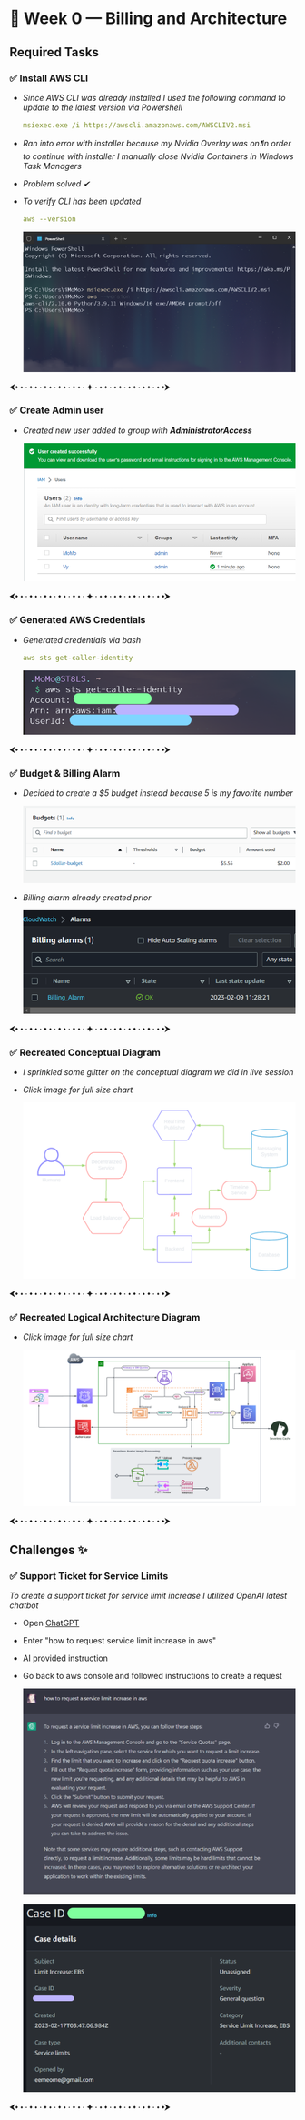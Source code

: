 # 📝 **Week 0 — Billing and Architecture**

## **Required Tasks**

### ✅ Install AWS CLI

- _Since AWS CLI was already installed I used the following command to update to the latest version via Powershell_

  ```yml
  msiexec.exe /i https://awscli.amazonaws.com/AWSCLIV2.msi
  ```

- _Ran into error with installer because my Nvidia Overlay was on❗In order to continue with installer I manually close Nvidia Containers in Windows Task Managers_

- _Problem solved ✔_

- _To verify CLI has been updated_

  ```yml
  aws --version
  ```

  ![CLI](assets/cli.png)

⮜⬩ 🞘 🞗 ⬩ 🞘 🞗 ⬩ 🞘 🞗 ⬩ 🞘 🞗 ⬩ 🞘 🞗 ⯌ 🞗 🞘 ⬩ 🞗 🞘 ⬩ 🞗 🞘 ⬩ 🞗 🞘 ⬩ 🞗 🞘 ⬩⮞

### ✅ Create Admin user

- _Created new user added to group with ***AdministratorAccess***_

  ![user](assets/user.png)

⮜⬩ 🞘 🞗 ⬩ 🞘 🞗 ⬩ 🞘 🞗 ⬩ 🞘 🞗 ⬩ 🞘 🞗 ⯌ 🞗 🞘 ⬩ 🞗 🞘 ⬩ 🞗 🞘 ⬩ 🞗 🞘 ⬩ 🞗 🞘 ⬩⮞

### ✅ Generated AWS Credentials

- _Generated credentials via bash_

  ```yml
  aws sts get-caller-identity
  ```

  ![cred](assets/cred.png)

⮜⬩ 🞘 🞗 ⬩ 🞘 🞗 ⬩ 🞘 🞗 ⬩ 🞘 🞗 ⬩ 🞘 🞗 ⯌ 🞗 🞘 ⬩ 🞗 🞘 ⬩ 🞗 🞘 ⬩ 🞗 🞘 ⬩ 🞗 🞘 ⬩⮞

### ✅ Budget & Billing Alarm

- _Decided to create a $5 budget instead because 5 is my favorite number_

  ![budget](assets/budget.png)

- _Billing alarm already created prior_

  ![alarm](assets/billalarm.png)

⮜⬩ 🞘 🞗 ⬩ 🞘 🞗 ⬩ 🞘 🞗 ⬩ 🞘 🞗 ⬩ 🞘 🞗 ⯌ 🞗 🞘 ⬩ 🞗 🞘 ⬩ 🞗 🞘 ⬩ 🞗 🞘 ⬩ 🞗 🞘 ⬩⮞

### ✅ Recreated Conceptual Diagram

- _I sprinkled some glitter on the conceptual diagram we did in live session_

- _Click image for full size chart_

  [![concept diagram](assets/conceptual-diagram.png "Click here!")](https://lucid.app/lucidchart/954486e7-37fe-42e1-b36c-396429e373b3/edit?viewport_loc=-213%2C-446%2C2394%2C1585%2C0_0&invitationId=inv_c3e6b972-6424-4e6b-a446-96fd68152c60)

⮜⬩ 🞘 🞗 ⬩ 🞘 🞗 ⬩ 🞘 🞗 ⬩ 🞘 🞗 ⬩ 🞘 🞗 ⯌ 🞗 🞘 ⬩ 🞗 🞘 ⬩ 🞗 🞘 ⬩ 🞗 🞘 ⬩ 🞗 🞘 ⬩⮞

### ✅ Recreated Logical Architecture Diagram

- _Click image for full size chart_

  [![logical diagram](assets/logical-diagram.png "Click here!")](https://lucid.app/lucidchart/b57a32f7-a918-4f8f-9c30-182bbfc4b9bc/edit?viewport_loc=-20%2C-206%2C3090%2C2046%2C0_0&invitationId=inv_55974d3b-a3b4-4e91-a720-0a81a38e7572)

⮜⬩ 🞘 🞗 ⬩ 🞘 🞗 ⬩ 🞘 🞗 ⬩ 🞘 🞗 ⬩ 🞘 🞗 ⯌ 🞗 🞘 ⬩ 🞗 🞘 ⬩ 🞗 🞘 ⬩ 🞗 🞘 ⬩ 🞗 🞘 ⬩⮞

## **Challenges** ✨

### ✅ Support Ticket for Service Limits

_To create a support ticket for service limit increase I utilized OpenAI latest chatbot_

- Open [ChatGPT](https://chat.openai.com/chat)
- Enter "how to request service limit increase in aws"
- AI provided instruction
- Go back to aws console and followed instructions to create a request

  ![ChatGPT](assets/openai.png)

  ![support ticket](assets/ticket.png)

⮜⬩ 🞘 🞗 ⬩ 🞘 🞗 ⬩ 🞘 🞗 ⬩ 🞘 🞗 ⬩ 🞘 🞗 ⯌ 🞗 🞘 ⬩ 🞗 🞘 ⬩ 🞗 🞘 ⬩ 🞗 🞘 ⬩ 🞗 🞘 ⬩⮞
